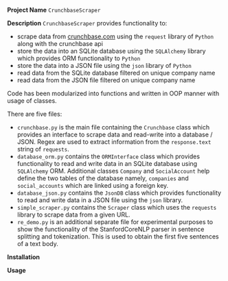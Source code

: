 **Project Name**
`CrunchbaseScraper`

**Description**
`CrunchbaseScraper` provides functionality to:
* scrape data from [crunchbase.com](http://crunchbase.com) using the `request` library of `Python` along with the crunchbase api
* store the data into an SQLite database using the `SQLAlchemy` library which provides ORM functionality to `Python`
* store the data into a JSON file using the `json` library of `Python`
* read data from the SQLite database filtered on unique company name
* read data from the JSON file filtered on unique company name

Code has been modularized into functions and written in OOP manner with usage of classes.

There are five files:
* `crunchbase.py` is the main file containing the `Crunchbase` class which provides an interface to scrape data and read-write into a database / JSON. Regex are used to extract information from the `response.text` string of `requests`.
* `database_orm.py` contains the `ORMInterface`  class which provides functionality to read and write data in an SQLite database using `SQLAlchemy` ORM. Additional classes `Company` and `SocialAccount` help define the two tables of the database namely, `companies` and `social_accounts` which are linked using a foreign key.
* `database_json.py` contains the `JsonDB` class which provides functionality to read and write data in a JSON file using the `json` library.
* `simple_scraper.py` contains the `Scraper` class which uses the `requests` library to scrape data from a given URL.
* `re_demo.py` is an additional separate file for experimental purposes to show the functionality of the StanfordCoreNLP parser in sentence splitting and tokenization. This is used to obtain the first five sentences of a text body.

**Installation**

**Usage**




